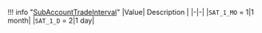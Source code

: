 !!! info "[SubAccountTradeInterval](schemas/sub_account_trade_interval.md)"
    |Value| Description |
    |-|-|
    |`SAT_1_MO` = 1|1 month|
    |`SAT_1_D` = 2|1 day|
